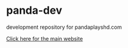 # panda-dev
development repository for pandaplayshd.com

[Click here for the main website](https://pandaplayshd.com)
